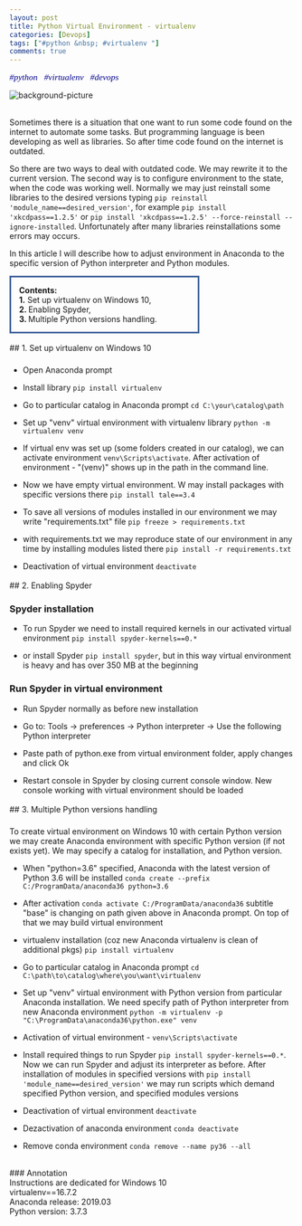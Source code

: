 ```yaml
---
layout: post
title: Python Virtual Environment - virtualenv
categories: [Devops]
tags: ["#python &nbsp; #virtualenv "]
comments: true
---
```

<p align="left"> <span style="color:darkblue; font-family:Calibri; font-size: 110%;"> <em> #python &nbsp; #virtualenv &nbsp; #devops </em></span> </p>

![background-picture]({{site.baseurl}}/assets/virtualenv.png)

<br>
Sometimes there is a situation that one want to run some code found on the internet to automate some tasks. 
But programming language is been developing as well as libraries. So after time code found on the internet is outdated.

So there are two ways to deal with outdated code. We may rewrite it to the current version. The second way is to configure environment to
the state, when the code was working well. Normally we may just reinstall some libraries to the desired versions 
typing `pip reinstall 'module_name==desired_version'`, for example `pip install 'xkcdpass==1.2.5'` or 
`pip install 'xkcdpass==1.2.5' --force-reinstall --ignore-installed`. Unfortunately after many libraries reinstallations some errors may occurs.

In this article I will describe how to adjust environment in Anaconda to the specific version of Python interpreter and Python modules. 


<p style="
border:3px; 
border-style:solid; 
border-color:#42649c; 
padding: 1em;
width: 60%;
"
> <strong>Contents:</strong> 
<br>
<strong>1.</strong> Set up virtualenv on Windows 10, 
<br> 
<strong>2. </strong> Enabling Spyder,
<br> 
<strong>3. </strong> Multiple Python versions handling.
</p>

<div style="line-height:20%;"> <br> </div>
## 1. Set up virtualenv on Windows 10
<div style="line-height:60%;"> <br> </div>

* Open Anaconda prompt

* Install library `pip install virtualenv`

* Go to particular catalog in Anaconda prompt `cd C:\your\catalog\path`

* Set up "venv" virtual environment with virtualenv library `python -m virtualenv venv`

* If virtual env was set up (some folders created in our catalog), we can activate environment `venv\Scripts\activate`. 
After activation of environment - "(venv)" shows up in the path in the command line.

* Now we have empty virtual environment. W may install packages with specific versions there
`pip install tale==3.4`

* To save all versions of modules installed in our environment we may write "requirements.txt" file 
`pip freeze > requirements.txt`

* with requirements.txt we may reproduce state of our environment in any time by installing modules listed there
`pip install -r requirements.txt`

* Deactivation of virtual environment `deactivate`

<div style="line-height:20%;"> <br> </div>
## 2. Enabling Spyder

### Spyder installation

* To run Spyder we need to install required kernels in our activated virtual environment
`pip install spyder-kernels==0.*`

* or install Spyder `pip install spyder`, but in this way virtual environment is heavy and has over 350 MB at the beginning

### Run Spyder in virtual environment

* Run Spyder normally as before new installation

* Go to: Tools -> preferences -> Python interpreter -> Use the following Python interpreter

* Paste path of python.exe from virtual environment folder, apply changes and click Ok

* Restart console in Spyder by closing current console window. New console working with virtual environment should be loaded


<div style="line-height:20%;"> <br> </div>
## 3. Multiple Python versions handling
<div style="line-height:60%;"> <br> </div>

To create virtual environment on Windows 10 with certain Python version we may create Anaconda environment with specific Python version (if not exists yet). 
We may specify a catalog for installation, and Python version. 

* When "python=3.6" specified, Anaconda with the latest version of Python 3.6 will be installed 
`conda create --prefix C:/ProgramData/anaconda36 python=3.6`

* After activation `conda activate C:/ProgramData/anaconda36` subtitle "base" is changing on path given above in Anaconda prompt. On top of that we may build virtual environment

* virtualenv installation (coz new Anaconda virtualenv is clean of additional pkgs) `pip install virtualenv`

* Go to particular catalog in Anaconda prompt `cd C:\path\to\catalog\where\you\want\virtualenv`

* Set up "venv" virtual environment with Python version from particular Anaconda installation. We need specify path of Python interpreter from new Anaconda environment `python -m virtualenv -p "C:\ProgramData\anaconda36\python.exe" venv`

* Activation of virtual environment - `venv\Scripts\activate`

* Install required things to run Spyder `pip install spyder-kernels==0.*`. Now we can run Spyder and adjust its interpreter as before. After installation of modules in specified versions with `pip install 'module_name==desired_version'` we may run scripts which demand specified Python version, and specified modules versions

* Deactivation of virtual environment `deactivate`

* Dezactivation of anaconda environment `conda deactivate`

* Remove conda environment `conda remove --name py36 --all`


<br>
### Annotation
<div class="message">
Instructions are dedicated for Windows 10 <br>
virtualenv==16.7.2 <br>
Anaconda release: 2019.03 <br>
Python version: 3.7.3

</div>






